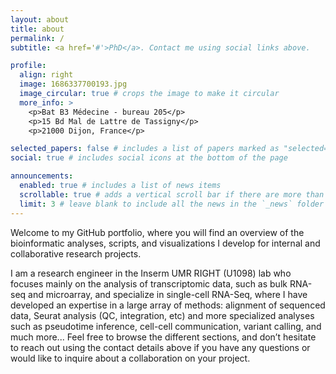 ```yaml
---
layout: about
title: about
permalink: /
subtitle: <a href='#'>PhD</a>. Contact me using social links above.

profile:
  align: right
  image: 1686337700193.jpg
  image_circular: true # crops the image to make it circular
  more_info: >
    <p>Bat B3 Médecine - bureau 205</p>
    <p>15 Bd Mal de Lattre de Tassigny</p>
    <p>21000 Dijon, France</p>

selected_papers: false # includes a list of papers marked as "selected={true}"
social: true # includes social icons at the bottom of the page

announcements:
  enabled: true # includes a list of news items
  scrollable: true # adds a vertical scroll bar if there are more than 3 news items
  limit: 3 # leave blank to include all the news in the `_news` folder
---
```


Welcome to my GitHub portfolio, where you will find an overview of the bioinformatic analyses, scripts, and visualizations I develop for internal and collaborative research projects.

I am a research engineer in the Inserm UMR RIGHT (U1098) lab who focuses mainly on the analysis of transcriptomic data, such as bulk RNA-seq and microarray, and specialize in single-cell RNA-Seq, where I have developed an expertise in a large array of methods: alignment of sequenced data, Seurat analysis (QC, integration, etc) and more specialized analyses such as pseudotime inference, cell-cell communication, variant calling, and much more... Feel free to browse the different sections, and don’t hesitate to reach out using the contact details above if you have any questions or would like to inquire about a collaboration on your project.
